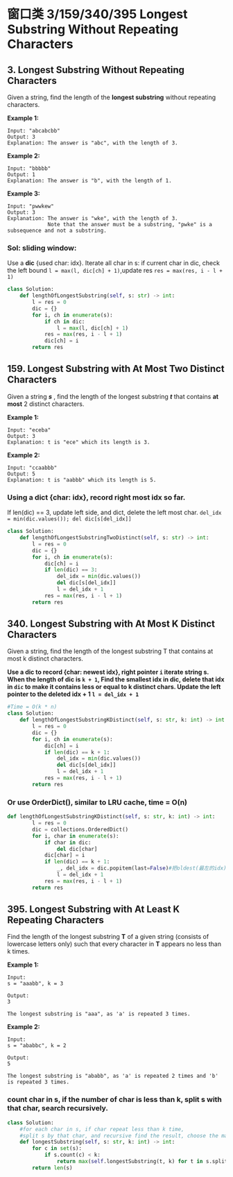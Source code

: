 # 窗口类 3/159/340/395 Longest Substring Without Repeating Characters

## 3. Longest Substring Without Repeating Characters

Given a string, find the length of the **longest substring** without repeating characters.

**Example 1:**

```text
Input: "abcabcbb"
Output: 3 
Explanation: The answer is "abc", with the length of 3. 
```

**Example 2:**

```text
Input: "bbbbb"
Output: 1
Explanation: The answer is "b", with the length of 1.
```

**Example 3:**

```text
Input: "pwwkew"
Output: 3
Explanation: The answer is "wke", with the length of 3. 
             Note that the answer must be a substring, "pwke" is a subsequence and not a substring.
```

### Sol: sliding window: 

Use a **dic** {used char: idx}. Iterate all char in s: if current char in dic, check the left bound `l = max(l, dic[ch] + 1)`,update res `res = max(res, i - l + 1)`

```python
class Solution:
    def lengthOfLongestSubstring(self, s: str) -> int:
        l = res = 0
        dic = {}
        for i, ch in enumerate(s):
            if ch in dic:
                l = max(l, dic[ch] + 1)
            res = max(res, i - l + 1)
            dic[ch] = i
        return res
```

## 159. Longest Substring with At Most Two Distinct Characters

Given a string _**s**_ , find the length of the longest substring _**t**_  that contains **at most** 2 distinct characters.

**Example 1:**

```text
Input: "eceba"
Output: 3
Explanation: t is "ece" which its length is 3.
```

**Example 2:**

```text
Input: "ccaabbb"
Output: 5
Explanation: t is "aabbb" which its length is 5.
```

### Using a dict {char: idx}, record right most idx so far. 

If len\(dic\) == 3, update left side, and dict, delete the left most char. `del_idx = min(dic.values()); del dic[s[del_idx]]`

```python
class Solution:
    def lengthOfLongestSubstringTwoDistinct(self, s: str) -> int:     
        l = res = 0
        dic = {}
        for i, ch in enumerate(s):
            dic[ch] = i
            if len(dic) == 3:
                del_idx = min(dic.values())
                del dic[s[del_idx]]
                l = del_idx + 1
            res = max(res, i - l + 1)
        return res
```

## 340. Longest Substring with At Most K Distinct Characters

Given a string, find the length of the longest substring T that contains at most k distinct characters.

**Use a dic to record {char: newest idx}, right pointer `i` iterate string s. When the length of dic is `k + 1`,  Find the smallest idx in dic, delete that idx in `dic` to make it contains less or equal to k distinct chars. Update the left pointer to the deleted idx + 1 `l = del_idx + 1`**

```python
#Time = O(k * n)
class Solution:
    def lengthOfLongestSubstringKDistinct(self, s: str, k: int) -> int:
        l = res = 0
        dic = {}
        for i, ch in enumerate(s):
            dic[ch] = i
            if len(dic) == k + 1:
                del_idx = min(dic.values())
                del dic[s[del_idx]]
                l = del_idx + 1
            res = max(res, i - l + 1)
        return res
```

### Or use OrderDict\(\), similar to LRU cache, time = O\(n\)

```python
def lengthOfLongestSubstringKDistinct(self, s: str, k: int) -> int:
        l = res = 0
        dic = collections.OrderedDict()
        for i, char in enumerate(s):
            if char in dic:
                del dic[char]
            dic[char] = i
            if len(dic) == k + 1:
                _, del_idx = dic.popitem(last=False)#把oldest(最左的idx)删掉
                l = del_idx + 1
            res = max(res, i - l + 1)
        return res
```

## 395. Longest Substring with At Least K Repeating Characters

Find the length of the longest substring **T** of a given string \(consists of lowercase letters only\) such that every character in **T** appears no less than k times.

**Example 1:**

```text
Input:
s = "aaabb", k = 3

Output:
3

The longest substring is "aaa", as 'a' is repeated 3 times.
```

**Example 2:**

```text
Input:
s = "ababbc", k = 2

Output:
5

The longest substring is "ababb", as 'a' is repeated 2 times and 'b' is repeated 3 times.
```

### count char in s, if the number of char is less than k, split s with that char, search recursively.

```python
class Solution:
    #for each char in s, if char repeat less than k time, 
    #split s by that char, and recursive find the result, choose the max
    def longestSubstring(self, s: str, k: int) -> int:
        for c in set(s):
            if s.count(c) < k:
                return max(self.longestSubstring(t, k) for t in s.split(c))
        return len(s)
```

## 

